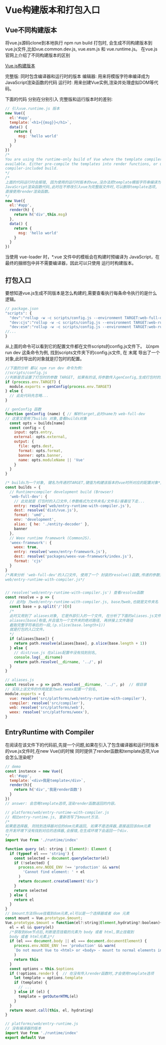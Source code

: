 # Vue构建版本和打包入口

## Vue不同构建版本

  将vue.js源码clone到本地执行 npm run build 打包时, 会生成不同构建版本到vue.js文件,比如vue.common.dev.js,
  vue.esm.js 和 vue.runtime.js。 在vue.js官网上介绍了不同构建版本的区别

[Vue.js构建版本](https://cn.vuejs.org/v2/guide/installation.html)

  完整版: 同时包含编译器和运行时的版本
  编辑器: 用来将模版字符串编译成为JavaScript渲染函数的代码
  运行时: 用来创建Vue实例,渲染并处理虚拟DOM等代码。

  下面的代码 分别在分别引入 完整版和运行版本时的差别:
```js
// 引入vue.runtime.js 版本
new Vue({
  el:'#app',
  template:`<h1>{{msg}}</h1>`,
  data() {
    return {
      msg: 'hello world'
    }
  }
})
/*
You are using the runtime-only build of Vue where the template compiler is not
available. Either pre-compile the templates into render functions, or use the 
compiler-included build.
*/
/*
上面的代码运行时会报错, 因为使用的运行时版本的vue,没办法把template模版字符串编译为
JavaScript渲染函数代码,此时在不修改引入vue为完整版文件时,可以删除template选项,
直接使用render渲染函数。 
*/ 
new Vue({
  el:'#app',
  render(h) {
    return h('div',this.msg)
  },
  data() {
    return {
      msg: 'hello world'
    }
  }
})
```
  当使用 vue-loader 时，*.vue 文件中的模板会在构建时预编译为 JavaScript，在最终的捆绑包中并不需要编译器，因此可以只使用
  运行时构建版本。

## 打包入口

  要想知道vue.js生成不同版本是怎么构建的,需要查看执行每条命令执行的是什么逻辑。
```js
// package.json 
"scripts": {
  "dev":"rollup -w -c scripts/config.js --environment TARGET:web-full-dev",
  "dev:cjs":"rollup -w -c scripts/config.js --environment TARGET:web-runtime-cjs-dev",
  "dev:esm":"rollup -w -c scripts/config.js --environment TARGET:web-runtime-esm",
//...
}
```
  从上面的命令可以看到它的配置文件都在文件scripts的config.js文件下。 以npm run dev 这条命令为例, 
  找到scripts文件夹下的config.js文件, 在 末尾 导出了一个 对象,此时导出的对象就是打包时的配置。
```js
//下面的分析 都以 npm run dev 命令为例:
//scripts/config.js
//判断是否设置了打包时的参数 TARGET, 如果有的话,将参数传入genConfig,生成打包时的配置对象。
if (process.env.TARGET) {
  module.exports = genConfig(process.env.TARGET)
} else {
  // 此处代码先忽略...
}
```

```js
// genConfig 函数
function genConfig (name) { // 解析target,此时name为 web-full-dev
// 这里又使用了builds 对象,查看builds对象 
  const opts = builds[name] 
  const config = {
    input: opts.entry,
    external: opts.external,
    output: {
      file: opts.dest,
      format: opts.format,
      banner: opts.banner,
      name: opts.moduleName || 'Vue'
    }
  }
}

/* builds为一个对象, 键名为传递的TARGET,键值为构建该版本的vue时所对应的配置对象*/
const builds = {
  // Runtime+compiler development build (Browser)
  'web-full-dev': {
    // 此处就是 打包时的入口文件,(参数格式为文件夹名/文件名)接着往下走...
    entry: resolve('web/entry-runtime-with-compiler.js'),
    dest: resolve('dist/vue.js'),
    format: 'umd',
    env: 'development',
    alias: { he: './entity-decoder' },
    banner
  },
  // Weex runtime framework (CommonJS).
  'weex-framework': {
    weex: true,
    entry: resolve('weex/entry-framework.js'),
    dest: resolve('packages/weex-vue-framework/index.js'),
    format: 'cjs'
  }
}
/*再来分析 'web-full-dev'的入口文件, 使用了一个 封装的resolve()函数,传递的参数为 
web/entry-runtime-with-compiler.js*/


// resolve('web/entry-runtime-with-compiler.js') 查看resolve函数
const resolve = p => {
  // 此时p 为web/entry-runtime-with-compiler.js, base为web,也就是文件夹名
  const base = p.split('/')[0]
  /*
  此时又用到了 aliases对象, 它是外部引入的一个文件, 在分析了下面的aliases.js文件后,
  aliases[base]有值,并且值为一个文件夹的绝对路径, 再拼接上文件路径
  截取完整字符串后的一段,(p.slice(base.length+1))
  就是打包的入口文件。
  */ 
  if (aliases[base]) { 
    return path.resolve(aliases[base], p.slice(base.length + 1))
  } else {
    // dist/vue.js 在alias配置中没有找到别名,
    console.log(__dirname)
    return path.resolve(__dirname, '../', p)
  }
}

// aliases.js
const resolve = p => path.resolve(__dirname, '../', p)  // 根目录
// 实际上该文件的作用就是为web weex配置一个别名,
module.exports = {
  vue: resolve('src/platforms/web/entry-runtime-with-compiler'),
  compiler: resolve('src/compiler'),
  web: resolve('src/platforms/web'),
  weex: resolve('src/platforms/weex'),
}
```

## EntryRuntime with Compiler

  在阅读在该文件下的代码前,先提一个问题,如果在引入了包含编译器和运行时版本的vue.js文件时,在new Vue()的时候
  同时提供了render函数和template选项,Vue会怎么渲染呢?
```js
// demo
const instance = new Vue({
  el:'#app',
  template:`<div>我是template</div>`,
  render(h){
    return h('div','我是render函数')
  }
})
// answer: 会忽略template选项,渲染render函数返回的内容。
```

```js
// platforms/web/entry-runtime-with-compiler.js
// 相比entry-runtime.js, 重新改写了$mount方法.
/*
如果是选择器, 则找到选择器对应的dom元素返回, 如果不是选择器,直接返回该dom元素
在开发环境下没有找到对应的选择器,会报错,在生成环境下会返回一个div.
*/
import Vue from './runtime/index'

function query (el: string | Element): Element {
  if (typeof el === 'string') {
    const selected = document.querySelector(el)
    if (!selected) {
      process.env.NODE_ENV !== 'production' && warn(
        'Cannot find element: ' + el
      )
      return document.createElement('div')
    }
    return selected
  } else {
    return el
  }
}
// $mount方法将vue挂载到dom元素,el可以是一个选择器或者 dom 元素 
const mount = Vue.prototype.$mount;
Vue.prototype.$mount = function(el?:string|Element,hydrating?:boolean){
  el = el && query(el)  
  /*获取到dom节点后,判断是否挂载的元素为 body 或者 html,禁止挂载到 
  body 或者 html元素上*/
  if (el === document.body || el === document.documentElement) {
    process.env.NODE_ENV !== 'production' && warn(
    `Do not mount Vue to <html> or <body> - mount to normal elements instead`
    )
    return this
  }
  const options = this.$options
  if (!options.render) {  // 在没有传入render函数时,才会使用template选项
    let template = options.template
    if (template) {
      // ...
    } else if (el) {
      template = getOuterHTML(el)
    }
  }
  return mount.call(this, el, hydrating)
}
```
```js
// platforms/web/entry-runtime.js
// 没有编译器的版本
import Vue from './runtime/index'
export default Vue
```
